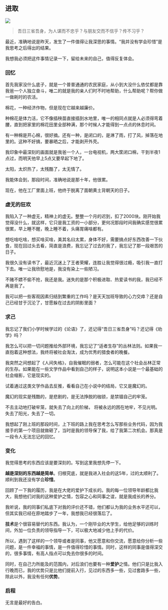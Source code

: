 ## 进取

![](https://src.wuh.site/2022-09/20220901.001.png)

> 吾日三省吾身，为人谋而不忠乎？与朋友交而不信乎？传不习乎？

最近，准确地说是昨天，发生了一件值得让我深思的事情。“我并没有学会珍惜”是我思考之后得出的结果。

我想我必须把这件事情记录一下，留给未来的自己，值得反复体会。

### 回忆

首先我家没什么底子，就是一个普普通通的农民家庭，从小到大没什么依仗都是靠我爸一个人独立奋斗，唯二的就是我的亲人们时不时地帮助，什么帮助呢？帮你做一做耗时的农活。

棉花，一种经济作物，但是现在它越来越廉价。

种棉花是体力活，它不像插秧苗直接插到水地里，唯一的相同点就是人必须得弯着腰，直到把家里的棉花田里全部种满，那个时候人才能得到一点点的休息时间。

有一种棉是开心棉，很好摘。还有一种，是闭口的，是淋了雨，打了风，掉落在地里的。这种不好搞，要暴晒之后，才能剥开外壳。

我印象中最深刻的画面就是我爸一个人，一台电视机，两大筐闭口棉，干到半夜1点过，而明天他早上5点又要早起下地了。

太阳，太炽热了，太残酷了，太无情了。

我能体会到，那段时间，准确地说是那十年，他很累。

现在，他在工厂里面上班，他终于脱离了面朝黄土背朝天的日子。

### 虚无的狂欢

我陷入了一种虚无，精神上的虚无。整整一个月的迟到，扣了2000块。刚开始我觉得没什么，就这样，它只是我工资的一小部分，更何况那段时间我确实感觉很累很累，早上睡不醒，晚上睡不着，头痛胃痛啥都有。

想吃啥吃啥，想买啥买啥，美其名曰太累，身体不好，需要搞点好东西改善一下伙食，现在回过头去看，简直是浪费，我忘记了过去的我了，我忘记了那一段艰苦的日子。

我很久没有读书了，最近沉迷上了王者荣耀，连胜让我觉得很过瘾，吸引我一直打下去。唯一让我欣慰地是，我没有染上一些陋习。

不赌不嫖不偷不抢，我还是我。迷失的是那个积极进取、热爱读书的我，我已经不再是我了。

我可以把一些客观因素归结到繁重的工作吗？是天天加班导致的心力交瘁？还是自己已经甘于沉沦了，甘愿躲在过去的阴影里面？

### 求己

我忘记了我们小学时候学过的《论语》了，还记得“吾日三省吾身”吗？还记得《劝学》吗？

我怎么可以把一切问题推给外部环境，我忘记了“适者生存”的丛林法则。如果我一直抱着这种想法，我终将被社会淘汰，成为优秀的猎食者的晚餐。

我突然之间想起了《人间失格》，自我催眠的弱者，怎么可能在这个社会丛林正常的生存。如果能在一些文学作品中看到自己的样子，说明这本小说是一个最基础的社会缩影，它是现实的。

试着通过这类文学作品去反推，看看自己在小说中的结局，它又是魔幻的。

魔幻的现实是残酷的，是悲剧的，是无法挣脱的枷锁，是禁锢自己的牢笼。

不去主动地打破牢笼，就失去了向上的阶梯， 将被永远的困在地牢，不见光明。失去了阳光，失去了一切。

我想起了刚上班的那段时间，上下班的路上我在思考怎么写那些业务代码，因为我接手的第一个项目就做砸了，当时是我的领导保了我，给了我第二次机会。那真是一段令人无法忘记的回忆。

### 变化

我觉得思考的东西应该是要深刻的。写到这里我想先停一下。

**越是深刻的东西越是简单**。归根究底，就是我进入社会的这5年，过的太顺利了。顺利到我还没有学会**珍惜**。

回顾了一下我的履历，我是在大佬的爱护下成长的。我的每一位领导年龄都比我大，我想他们对我的这种爱护之情，包容之心和同事之谊，就是我成长的养分。

我听说，我的同事们私底下对我的评价还不错，他们都认为我的业务水平还可以，但其实我已经在原地踏步了一年，我想我已经很落后了。

**技术**是个很容易替代的东西。我认为，一个刚毕业的大学生，给他足够的训练时间，外加一位负责的领导指导一下，可以极大地减少他上手的代价。

所以，遇到了这样的一个领导或者是同事，他又愿意和你交流，愿意给你分析一些问题，是一件幸福的事情，是一件值得珍惜的事情。同时，这样的同事是值得深交的，很多事情，有高人指点可以免去你很多的时间。

同时，在自己力所能及的范围内，对后浪们也要有一种**爱护**之情。他们只是比我入行晚而已，我的优势只是比他们提前入行，见过的东西多一些，见过套路多一些，除此以外，我没有任何**优势**。

### 启程

无言是最好的告白。







